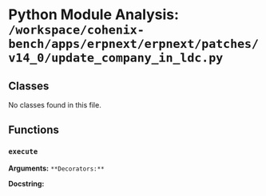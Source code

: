 # Python Module Analysis: `/workspace/cohenix-bench/apps/erpnext/erpnext/patches/v14_0/update_company_in_ldc.py`

## Classes

No classes found in this file.


## Functions

### `execute`
**Arguments:** ``
**Decorators:** ``

**Docstring:**
```

```

